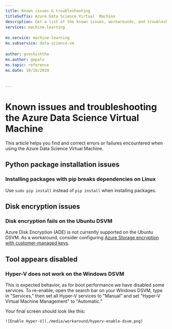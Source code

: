```yaml
---
title: Known issues & troubleshooting
titleSuffix: Azure Data Science Virtual  Machine
description: Get a list of the known issues, workarounds, and troubleshooting for Azure Data Science Virtual Machine
services: machine-learning

ms.service: machine-learning
ms.subservice: data-science-vm

author: gvashishtha
ms.author: gopalv
ms.topic: reference
ms.date: 10/10/2019


---
```


# Known issues and troubleshooting the Azure Data Science Virtual Machine

This article helps you find and correct errors or failures encountered when using the Azure Data Science Virtual Machine.

## Python package installation issues

### Installing packages with pip breaks dependencies on Linux

Use `sudo pip install` instead of `pip install` when installing packages.

## Disk encryption issues

### Disk encryption fails on the Ubuntu DSVM

Azure Disk Encryption (ADE) is not currently supported on the Ubuntu DSVM. As a workaround, consider configuring [Azure Storage encryption with customer-managed keys](../../storage/common/storage-encryption-keys-portal.md).

## Tool appears disabled

### Hyper-V does not work on the Windows DSVM

This is expected behavior, as for boot performance we have disabled some services. To re-enable, open the search bar on your Windows DSVM, type in "Services," then set all Hyper-V services to "Manual" and set "Hyper-V Virtual Machine Management" to "Automatic."

Your final screen should look like this:

    ![Enable Hyper-V](./media/workaround/hyperv-enable-dsvm.png)

